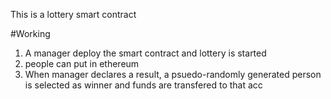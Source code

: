 This is a lottery smart contract

#Working
1. A manager deploy the smart contract and lottery is started
2. people can put in ethereum
3. When manager declares a result, a psuedo-randomly generated person is selected as winner and funds are transfered to that acc


